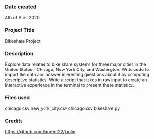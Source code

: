 ### Date created

4th of April 2020

### Project Title
Bikeshare Project

### Description
Explore data related to bike share systems for three major cities in the United States—Chicago, New York City, and Washington.
Write code to import the data and answer interesting questions about it by computing descriptive statistics.
Write a script that takes in raw input to create an interactive experience in the terminal to present these statistics.

### Files used
chicago.csv
new_york_city.csv
chicago.csv
bikeshare.py


### Credits
https://github.com/laurent22/joplin
